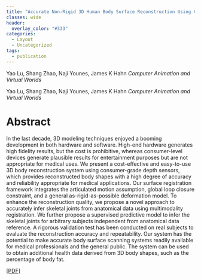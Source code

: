 ```yaml
---
title: "Accurate Non-Rigid 3D Human Body Surface Reconstruction Using Commodity Depth Sensors"
classes: wide
header:
  overlay_color: "#333"
categories:
  - Layout
  - Uncategorized
tags:
  - publication
---
```


Yao Lu, Shang Zhao, Naji Younes, James K Hahn
_Computer Animation and Virtual Worlds_

Yao Lu, Shang Zhao, Naji Younes, James K Hahn
_Computer Animation and Virtual Worlds_

# Abstract
In the last decade, 3D modeling techniques enjoyed a booming development in both hardware and software. High-end hardware generates high fidelity results, but the cost is prohibitive, whereas consumer-level devices generate plausible results for entertainment purposes but are not appropriate for medical uses. We present a cost-effective and easy-to-use 3D body reconstruction system using consumer-grade depth sensors, which provides reconstructed body shapes with a high degree of accuracy and reliability appropriate for medical applications. Our surface registration framework integrates the articulated motion assumption, global loop closure constraint, and a general as-rigid-as-possible deformation model. To enhance the reconstruction quality, we propose a novel approach to accurately infer skeletal joints from anatomical data using multimodality registration. We further propose a supervised predictive model to infer the skeletal joints for arbitrary subjects independent from anatomical data reference. A rigorous validation test has been conducted on real subjects to evaluate the reconstruction accuracy and repeatability. Our system has the potential to make accurate body surface scanning systems readily available for medical professionals and the general public. The system can be used to obtain additional health data derived from 3D body shapes, such as the percentage of body fat.

[[PDF]](https://www.ncbi.nlm.nih.gov/pmc/articles/PMC6541015/pdf/nihms-1024752.pdf)